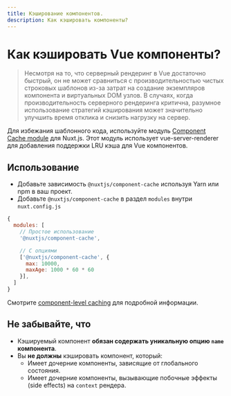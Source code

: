 ```yaml
---
title: Кэширование компонентов.
description: Как кэшировать компоненты?
---
```


# Как кэшировать Vue компоненты?

> Несмотря на то, что серверный рендеринг в Vue достаточно быстрый, он не может сравниться с производительностью чистых строковых шаблонов из-за затрат на создание экземпляров компонента и виртуальных DOM узлов. В случаях, когда производительность серверного рендеринга критична, разумное использование стратегий кэширования может значительно улучшить время отклика и снизить нагрузку на сервер.

Для избежания шаблонного кода, используйте модуль [Component Cache module](https://github.com/nuxt-community/modules/tree/master/packages/component-cache) для Nuxt.js. Этот модуль использует vue-server-renderer для добавления поддержки LRU кэша для Vue компонентов.

## Использование

- Добавьте зависимость `@nuxtjs/component-cache` используя Yarn или npm в ваш проект.
- Добавьте `@nuxtjs/component-cache` в раздел `modules` внутри `nuxt.config.js`

```js
{
  modules: [
    // Простое использование
    '@nuxtjs/component-cache',

    // С опциями
    ['@nuxtjs/component-cache', {
      max: 10000,
      maxAge: 1000 * 60 * 60
    }],
  ]
}
```

Смотрите [component-level caching](http://ssr.vuejs.org/en/caching.html#component-level-caching) для подробной информации.

## Не забывайте, что

- Кэшируемый компонент **обязан содержать уникальную опцию `name` компонента**.
- Вы **не должны** кэшировать компонент, который:
  - Имеет дочерние компоненты, зависящие от глобального состояния.
  - Имеет дочерние компоненты, вызывающие побочные эффекты (side effects) на `context` рендера.
